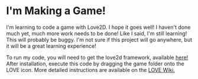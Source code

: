 # I'm Making a Game!
I'm learning to code a game with Love2D. I hope it goes well! I haven't done much yet, much more work needs to be done! Like I said, I'm still learning! This will probably be buggy. I'm not sure if this project will go anywhere, but it will be a great learning experience!

To run my code, you will need to get the love2d framework, available [here!](https://love2d.org/) After installation, execute this code by dragging the game folder onto the LOVE icon. More detailed instructions are available on the [LOVE Wiki.](https://love2d.org/wiki/Getting_Started)
